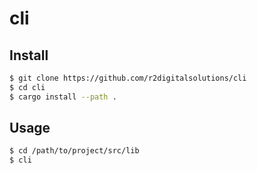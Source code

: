 # cli

## Install

```bash
$ git clone https://github.com/r2digitalsolutions/cli
$ cd cli
$ cargo install --path .
```

## Usage

```bash
$ cd /path/to/project/src/lib
$ cli
```
